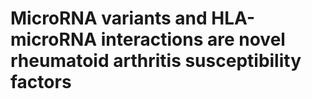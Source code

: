 # MicroRNA variants and HLA-microRNA interactions are novel rheumatoid arthritis susceptibility factors
